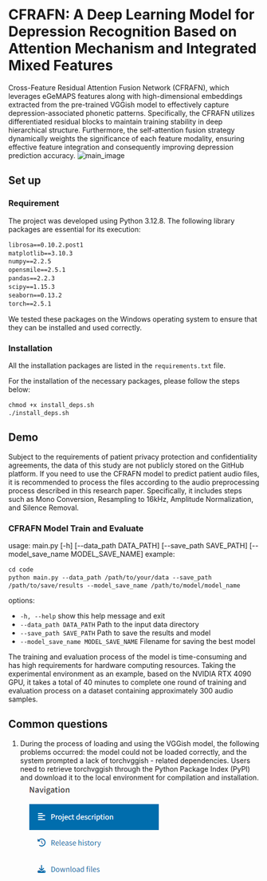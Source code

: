 # CFRAFN: A Deep Learning Model for Depression Recognition Based on Attention Mechanism and Integrated Mixed Features
Cross-Feature Residual Attention Fusion Network (CFRAFN), which leverages eGeMAPS features along with high-dimensional embeddings extracted from the pre-trained VGGish model to effectively capture depression-associated phonetic patterns. Specifically, the CFRAFN utilizes differentiated residual blocks to maintain training stability in deep hierarchical structure. Furthermore, the self-attention fusion strategy dynamically weights the significance of each feature modality, ensuring effective feature integration and consequently improving depression prediction accuracy.
![main_image](images/Framework.png)
## Set up

### Requirement
The project was developed using Python 3.12.8. The following library packages are essential for its execution:
```txt
librosa==0.10.2.post1
matplotlib==3.10.3
numpy==2.2.5
opensmile==2.5.1
pandas==2.2.3
scipy==1.15.3
seaborn==0.13.2
torch==2.5.1
```
We tested these packages on the Windows operating system to ensure that they can be installed and used correctly.

### Installation

All the installation packages are listed in the `requirements.txt` file.

For the installation of the necessary packages, please follow the steps below:
```shell
chmod +x install_deps.sh
./install_deps.sh
```

## Demo
Subject to the requirements of patient privacy protection and confidentiality agreements, the data of this study are not publicly stored on the GitHub platform. If you need to use the CFRAFN model to predict patient audio files, it is recommended to process the files according to the audio preprocessing process described in this research paper. Specifically, it includes steps such as Mono Conversion, Resampling to 16kHz, Amplitude Normalization, and Silence Removal.

### CFRAFN Model Train and Evaluate

usage: main.py [-h] [--data_path DATA_PATH] [--save_path SAVE_PATH] [--model_save_name MODEL_SAVE_NAME]
example:
```shell
cd code
python main.py --data_path /path/to/your/data --save_path /path/to/save/results --model_save_name /path/to/model/model_name
```
options:
-  `-h, --help`            show this help message and exit
-  `--data_path DATA_PATH`
                        Path to the input data directory
-  `--save_path SAVE_PATH`
                        Path to save the results and model
-  `--model_save_name MODEL_SAVE_NAME`
                        Filename for saving the best model

The training and evaluation process of the model is time-consuming and has high requirements for hardware computing resources. Taking the experimental environment as an example, based on the NVIDIA RTX 4090 GPU, it takes a total of 40 minutes to complete one round of training and evaluation process on a dataset containing approximately 300 audio samples.

## Common questions
1. During the process of loading and using the VGGish model, the following problems occurred: the model could not be loaded correctly, and the system prompted a lack of torchvggish - related dependencies.
Users need to retrieve torchvggish through the Python Package Index (PyPI) and download it to the local environment for compilation and installation.![alt text](image.png)
